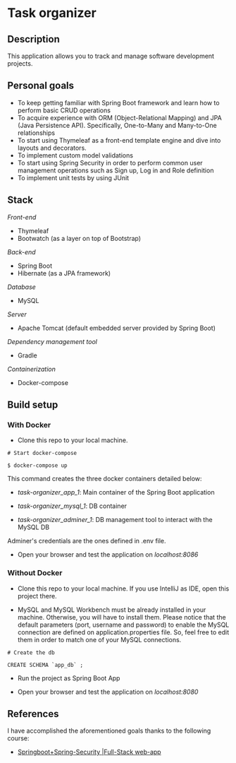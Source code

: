 # Task organizer

## Description

This application allows you to track and manage software development projects.

## Personal goals

- To keep getting familiar with Spring Boot framework and learn how to perform basic CRUD operations
- To acquire experience with ORM (Object-Relational Mapping) and JPA (Java Persistence API). Specifically, One-to-Many
and Many-to-One relationships
- To start using Thymeleaf as a front-end template engine and dive into layouts and decorators.
- To implement custom model validations
- To start using Spring Security in order to perform common user management operations such as Sign up, Log in and Role definition
- To implement unit tests by using JUnit

## Stack

*Front-end*
- Thymeleaf
- Bootwatch (as a layer on top of Bootstrap)

*Back-end*
- Spring Boot
- Hibernate (as a JPA framework)

*Database*
- MySQL

*Server*
- Apache Tomcat (default embedded server provided by Spring Boot)

*Dependency management tool*
- Gradle

*Containerization*
- Docker-compose

## Build setup

### With Docker

- Clone this repo to your local machine.
```
# Start docker-compose

$ docker-compose up
```

This command creates the three docker containers detailed below:

- _task-organizer_app_1_: Main container of the Spring Boot application

- _task-organizer_mysql_1_: DB container

- _task-organizer_adminer_1_: DB management tool to interact with the MySQL DB

Adminer's credentials are the ones defined in .env file.

- Open your browser and test the application on *localhost:8086*


### Without Docker

- Clone this repo to your local machine. If you use IntelliJ as IDE, open this project there.

- MySQL and MySQL Workbench must be already installed in your machine. Otherwise, you will have to install them. Please notice that the default parameters (port, username and password) to enable the MySQL connection are defined on application.properties file. So, feel free to edit them in order to match one of your MySQL connections.

```
# Create the db

CREATE SCHEMA `app_db` ;
```

- Run the project as Spring Boot App

- Open your browser and test the application on *localhost:8080*

## References

I have accomplished the aforementioned goals thanks to the following course:

- [Springboot+Spring-Security |Full-Stack web-app](https://www.youtube.com/watch?v=2eQ-ZYn7TBo&list=PLF0fAweo0KojNqSenBH_2wkAIo_WbqFaB&index=1)
